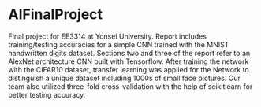 # AIFinalProject
Final project for EE3314 at Yonsei University. Report includes training/testing accuracies for a simple CNN trained with the MNIST handwritten digits dataset. Sections two and three of the report refer to an AlexNet architecture CNN built with Tensorflow. After training the network with the CIFAR10 dataset, transfer learning was applied for the Network to distinguish a unique dataset including 1000s of small face pictures. Our team also utilized three-fold cross-validation with the help of scikitlearn for better testing accuracy.
